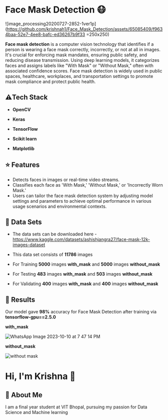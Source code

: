 
# Face Mask Detection 😷

![image_processing20200727-2852-1ver1p](https://github.com/krishnah1/Face_Mask_Detection/assets/65085409/f9634baa-52e7-4ee8-bafc-ed36267b9f33 =250x250)


**Face mask detection** is a computer vision technology that identifies if a person is wearing a face mask correctly, incorrectly, or not at all in images. It's crucial for enforcing mask mandates, ensuring public safety, and reducing disease transmission. Using deep learning models, it categorizes faces and assigns labels like "With Mask" or "Without Mask," often with associated confidence scores. Face mask detection is widely used in public spaces, healthcare, workplaces, and transportation settings to promote mask compliance and protect public health.

## ⚠️Tech Stack

- **OpenCV**

- **Keras**

- **TensorFlow** 

- **Scikit learn** 

- **Matplotlib** 


## ⭐ Features

- Detects faces in images or real-time video streams.
- Classifies each face as 'With Mask,' 'Without Mask,' or 'Incorrectly Worn Mask.'
- Users can tailor the face mask detection system by adjusting model settings and parameters to achieve optimal performance in various usage scenarios and environmental contexts.
## 📂 Data Sets
- The data sets can be downloaded here - https://www.kaggle.com/datasets/ashishjangra27/face-mask-12k-images-dataset

- This data set consists of **11786** images 

- For Training **5000** images **with_mask** and **5000** images **without_mask**

- For Testing **483** images **with_mask** and **503** images  **without_mask**

- For Validating **400** images **with_mask** and **400** images  **without_mask**
## 🔑 Results
Our model gave **98%** accuracy for Face Mask Detection after training via **tensorflow-gpu==2.5.0**



**with_mask** 

![WhatsApp Image 2023-10-10 at 7 47 14 PM](https://github.com/krishnah1/Face_Mask_Detection/assets/65085409/7c99fae7-4317-4155-9efa-47679c47fb12)


**without_mask**

![without mask](https://github.com/krishnah1/Face_Mask_Detection/assets/65085409/8f05d097-8e5a-40e8-9e7a-99f5e65f391b)

# Hi, I'm Krishna 👋


## 🚀 About Me
I am a final year student at VIT Bhopal, pursuing my passion for Data Science and Machine learning
